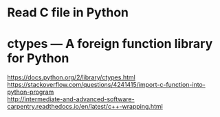 # Read C file in Python   
# ctypes — A foreign function library for Python    
https://docs.python.org/2/library/ctypes.html     
https://stackoverflow.com/questions/4241415/import-c-function-into-python-program   
http://intermediate-and-advanced-software-carpentry.readthedocs.io/en/latest/c++-wrapping.html   


